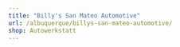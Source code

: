 ```yaml
---
title: "Billy's San Mateo Automotive"
url: /albuquerque/billys-san-mateo-automotive/
shop: Autowerkstatt
---
```

